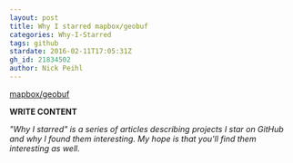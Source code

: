 ```yaml
---
layout: post
title: Why I starred mapbox/geobuf
categories: Why-I-Starred
tags: github
stardate: 2016-02-11T17:05:31Z
gh_id: 21834502
author: Nick Peihl
---
```


[mapbox/geobuf](https://github.com/mapbox/geobuf)

**WRITE CONTENT**

*"Why I starred" is a series of articles describing projects I star on GitHub and why I found them interesting. My hope is that you'll find them interesting as well.*

